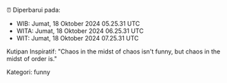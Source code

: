 ⏰ Diperbarui pada:
- WIB: Jumat, 18 Oktober 2024 05.25.31 UTC
- WITA: Jumat, 18 Oktober 2024 06.25.31 UTC
- WIT: Jumat, 18 Oktober 2024 07.25.31 UTC

Kutipan Inspiratif:
"Chaos in the midst of chaos isn't funny, but chaos in the midst of order is."


Kategori: funny


